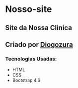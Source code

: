 # Nosso-site

## Site da Nossa Clinica 

## Criado por [Diogozura](http://github.com/diogozura)


### Tecnologias Usadas:
* HTML
* CSS
* Bootstrap 4.6